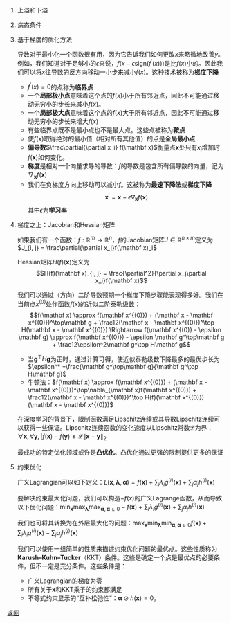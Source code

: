 1. 上溢和下溢
2. 病态条件
3. 基于梯度的优化方法
    
    导数对于最小化一个函数很有用，因为它告诉我们如何更改$x$来略微地改善$y$。例如，我们知道对于足够小的$\epsilon$来说，$f(x − \epsilon\mathrm{sign}(f^\prime(x)))$是比$f(x)$小的。因此我们可以将$x$往导数的反方向移动一小步来减小$f(x)$。这种技术被称为**梯度下降**
    - $f^\prime(x) = 0$的点称为**临界点**
    - 一个**局部极小点**意味着这个点的$f(x)$小于所有邻近点，因此不可能通过移动无穷小的步长来减小$f(x)$。
    - 一个**局部极大点**意味着这个点的$f(x)$大于所有邻近点，因此不可能通过移动无穷小的步长来增大$f(x)$
    - 有些临界点既不是最小点也不是最大点。这些点被称为**鞍点**
    - 使$f(x)$取得绝对的最小值（相对所有其他值）的点是**全局最小点**
    - **偏导数**$\frac\partial{\partial x_i} f(\mathbf x)$衡量点$\mathbf x$处只有$x_i$增加时$f(\mathbf x)$如何变化。
    - **梯度**是相对一个向量求导的导数：$f$的导数是包含所有偏导数的向量，记为$\nabla_{\mathbf x}f(\mathbf x)$
    - 我们在负梯度方向上移动可以减小$f$。这被称为**最速下降法**或**梯度下降**
        $$\mathbf x^\prime = \mathbf x - \epsilon\nabla_{\mathbf x}f(\mathbf x)$$
        其中$\epsilon$为**学习率**
4. 梯度之上：Jacobian和Hessian矩阵
    
    如果我们有一个函数：$f: \mathbb R^m \rightarrow \mathbb R^n$，$f$的Jacobian矩阵$J \in \mathbb R^{n \times m}$定义为$J_{i, j} = \frac\partial{\partial x_j}f(\mathbf x)_i$

    Hessian矩阵$H(f)(\mathbf x)$定义为
    $$H(f)(\mathbf x)_{i, j} = \frac{\partial^2}{\partial x_j\partial x_i}f(\mathbf x)$$

    我们可以通过（方向）二阶导数预期一个梯度下降步骤能表现得多好。我们在当前点$x^{(0)}$处作函数$f(x)$的近似二阶泰勒级数：
    $$f(\mathbf x) \approx f(\mathbf x^{(0)}) + (\mathbf x - \mathbf x^{(0)})^\top\mathbf g + \frac12(\mathbf x - \mathbf x^{(0)})^\top H(\mathbf x - \mathbf x^{(0)}) \Rightarrow f(\mathbf x^{(0)} - \epsilon \mathbf g) \approx f(\mathbf x^{(0)}) - \epsilon \mathbf g^\top\mathbf g + \frac12\epsilon^2\mathbf g^\top H\mathbf g$$
    - 当$\mathbf g^\top H\mathbf g$为正时，通过计算可得，使近似泰勒级数下降最多的最优步长为$\epsilon^* =\frac{\mathbf g^\top\mathbf g}{\mathbf g^\top H\mathbf g}$
    - 牛顿法：$f(\mathbf x) \approx f(\mathbf x^{(0)}) + (\mathbf x - \mathbf x^{(0)})^\top\nabla_{\mathbf x}f(\mathbf x^{(0)}) + \frac12(\mathbf x - \mathbf x^{(0)})^\top H(f)(\mathbf x^{(0)})(\mathbf x - \mathbf x^{(0)})$
    
    在深度学习的背景下，限制函数满足Lipschitz连续或其导数Lipschitz连续可以获得一些保证。Lipschitz连续函数的变化速度以Lipschitz常数$\mathcal L$为界：$\forall\mathbf x, \forall\mathbf y, |f(\mathbf x) - f(\mathbf y) \le \mathcal L\|\mathbf x - \mathbf y\|_2$

    最成功的特定优化领域或许是**凸优化**。凸优化通过更强的限制提供更多的保证
5. 约束优化

    广义Lagrangian可以如下定义：$L(\mathbf x, \mathbf\lambda ,\mathbf\alpha) = f(\mathbf x) + \sum_i\lambda_ig^{(i)}(\mathbf x) + \sum_j\alpha_jh^{(j)}(\mathbf x)$

    要解决约束最大化问题，我们可以构造$−f(x)$的广义Lagrange函数，从而导致以下优化问题：$\min_{\mathbf x}\max_{\mathbf\lambda}\max_{\mathbf\alpha, \mathbf\alpha \ge 0}-f(\mathbf x) + \sum_i\lambda_ig^{(i)}(\mathbf x) + \sum_j\alpha_jh^{(j)}(\mathbf x)$

    我们也可将其转换为在外层最大化的问题：$\max_{\mathbf x}\min_{\mathbf\lambda}\min_{\mathbf\alpha, \mathbf\alpha \ge 0}f(\mathbf x) + \sum_i\lambda_ig^{(i)}(\mathbf x) - \sum_j\alpha_jh^{(j)}(\mathbf x)$

    我们可以使用一组简单的性质来描述约束优化问题的最优点。这些性质称为**Karush–Kuhn–Tucker**（KKT）条件。这些是确定一个点是最优点的必要条件，但不一定是充分条件。这些条件是：
    - 广义Lagrangian的梯度为零
    - 所有关于$\mathbf x$和KKT乘子的约束都满足
    - 不等式约束显示的“互补松弛性”：$\mathbf\alpha \odot h(\mathbf x) = 0$。

[返回](../readme.md)